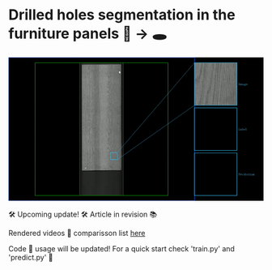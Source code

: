 # Drilled holes segmentation in the furniture panels 📸 -> 🕳️

<img src="https://github.com/rytisss/PanelsDrillSegmentation/blob/main/res/hole_segmentation_preview.gif" width="1000"/>

🛠️ Upcoming update! 🛠️ Article in revision 📚

Rendered videos :vhs: comparisson list [here](https://www.youtube.com/watch?v=gaAVMjaxfc4&list=PL5dj7GxMk-6x0BqM7zSg5lopu1lOHPwNl&index=1&t=264s)

Code 🐍 usage will be updated! For a quick start check 'train.py' and 'predict.py' 🚀
